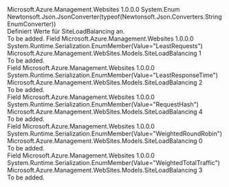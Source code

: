 <Type Name="SiteLoadBalancing" FullName="Microsoft.Azure.Management.WebSites.Models.SiteLoadBalancing">
  <TypeSignature Language="C#" Value="public enum SiteLoadBalancing" />
  <TypeSignature Language="ILAsm" Value=".class public auto ansi sealed SiteLoadBalancing extends System.Enum" />
  <TypeSignature Language="DocId" Value="T:Microsoft.Azure.Management.WebSites.Models.SiteLoadBalancing" />
  <TypeSignature Language="VB.NET" Value="Public Enum SiteLoadBalancing" />
  <TypeSignature Language="F#" Value="type SiteLoadBalancing = " />
  <AssemblyInfo>
    <AssemblyName>Microsoft.Azure.Management.Websites</AssemblyName>
    <AssemblyVersion>1.0.0.0</AssemblyVersion>
  </AssemblyInfo>
  <Base>
    <BaseTypeName>System.Enum</BaseTypeName>
  </Base>
  <Attributes>
    <Attribute>
      <AttributeName>Newtonsoft.Json.JsonConverter(typeof(Newtonsoft.Json.Converters.StringEnumConverter))</AttributeName>
    </Attribute>
  </Attributes>
  <Docs>
    <summary>
            Definiert Werte für SiteLoadBalancing an.
            </summary>
    <remarks>To be added.</remarks>
  </Docs>
  <Members>
    <Member MemberName="LeastRequests">
      <MemberSignature Language="C#" Value="LeastRequests" />
      <MemberSignature Language="ILAsm" Value=".field public static literal valuetype Microsoft.Azure.Management.WebSites.Models.SiteLoadBalancing LeastRequests = int32(1)" />
      <MemberSignature Language="DocId" Value="F:Microsoft.Azure.Management.WebSites.Models.SiteLoadBalancing.LeastRequests" />
      <MemberSignature Language="VB.NET" Value="LeastRequests" />
      <MemberSignature Language="F#" Value="LeastRequests = 1" Usage="Microsoft.Azure.Management.WebSites.Models.SiteLoadBalancing.LeastRequests" />
      <MemberType>Field</MemberType>
      <AssemblyInfo>
        <AssemblyName>Microsoft.Azure.Management.Websites</AssemblyName>
        <AssemblyVersion>1.0.0.0</AssemblyVersion>
      </AssemblyInfo>
      <Attributes>
        <Attribute>
          <AttributeName>System.Runtime.Serialization.EnumMember(Value="LeastRequests")</AttributeName>
        </Attribute>
      </Attributes>
      <ReturnValue>
        <ReturnType>Microsoft.Azure.Management.WebSites.Models.SiteLoadBalancing</ReturnType>
      </ReturnValue>
      <MemberValue>1</MemberValue>
      <Docs>
        <summary>To be added.</summary>
      </Docs>
    </Member>
    <Member MemberName="LeastResponseTime">
      <MemberSignature Language="C#" Value="LeastResponseTime" />
      <MemberSignature Language="ILAsm" Value=".field public static literal valuetype Microsoft.Azure.Management.WebSites.Models.SiteLoadBalancing LeastResponseTime = int32(2)" />
      <MemberSignature Language="DocId" Value="F:Microsoft.Azure.Management.WebSites.Models.SiteLoadBalancing.LeastResponseTime" />
      <MemberSignature Language="VB.NET" Value="LeastResponseTime" />
      <MemberSignature Language="F#" Value="LeastResponseTime = 2" Usage="Microsoft.Azure.Management.WebSites.Models.SiteLoadBalancing.LeastResponseTime" />
      <MemberType>Field</MemberType>
      <AssemblyInfo>
        <AssemblyName>Microsoft.Azure.Management.Websites</AssemblyName>
        <AssemblyVersion>1.0.0.0</AssemblyVersion>
      </AssemblyInfo>
      <Attributes>
        <Attribute>
          <AttributeName>System.Runtime.Serialization.EnumMember(Value="LeastResponseTime")</AttributeName>
        </Attribute>
      </Attributes>
      <ReturnValue>
        <ReturnType>Microsoft.Azure.Management.WebSites.Models.SiteLoadBalancing</ReturnType>
      </ReturnValue>
      <MemberValue>2</MemberValue>
      <Docs>
        <summary>To be added.</summary>
      </Docs>
    </Member>
    <Member MemberName="RequestHash">
      <MemberSignature Language="C#" Value="RequestHash" />
      <MemberSignature Language="ILAsm" Value=".field public static literal valuetype Microsoft.Azure.Management.WebSites.Models.SiteLoadBalancing RequestHash = int32(4)" />
      <MemberSignature Language="DocId" Value="F:Microsoft.Azure.Management.WebSites.Models.SiteLoadBalancing.RequestHash" />
      <MemberSignature Language="VB.NET" Value="RequestHash" />
      <MemberSignature Language="F#" Value="RequestHash = 4" Usage="Microsoft.Azure.Management.WebSites.Models.SiteLoadBalancing.RequestHash" />
      <MemberType>Field</MemberType>
      <AssemblyInfo>
        <AssemblyName>Microsoft.Azure.Management.Websites</AssemblyName>
        <AssemblyVersion>1.0.0.0</AssemblyVersion>
      </AssemblyInfo>
      <Attributes>
        <Attribute>
          <AttributeName>System.Runtime.Serialization.EnumMember(Value="RequestHash")</AttributeName>
        </Attribute>
      </Attributes>
      <ReturnValue>
        <ReturnType>Microsoft.Azure.Management.WebSites.Models.SiteLoadBalancing</ReturnType>
      </ReturnValue>
      <MemberValue>4</MemberValue>
      <Docs>
        <summary>To be added.</summary>
      </Docs>
    </Member>
    <Member MemberName="WeightedRoundRobin">
      <MemberSignature Language="C#" Value="WeightedRoundRobin" />
      <MemberSignature Language="ILAsm" Value=".field public static literal valuetype Microsoft.Azure.Management.WebSites.Models.SiteLoadBalancing WeightedRoundRobin = int32(0)" />
      <MemberSignature Language="DocId" Value="F:Microsoft.Azure.Management.WebSites.Models.SiteLoadBalancing.WeightedRoundRobin" />
      <MemberSignature Language="VB.NET" Value="WeightedRoundRobin" />
      <MemberSignature Language="F#" Value="WeightedRoundRobin = 0" Usage="Microsoft.Azure.Management.WebSites.Models.SiteLoadBalancing.WeightedRoundRobin" />
      <MemberType>Field</MemberType>
      <AssemblyInfo>
        <AssemblyName>Microsoft.Azure.Management.Websites</AssemblyName>
        <AssemblyVersion>1.0.0.0</AssemblyVersion>
      </AssemblyInfo>
      <Attributes>
        <Attribute>
          <AttributeName>System.Runtime.Serialization.EnumMember(Value="WeightedRoundRobin")</AttributeName>
        </Attribute>
      </Attributes>
      <ReturnValue>
        <ReturnType>Microsoft.Azure.Management.WebSites.Models.SiteLoadBalancing</ReturnType>
      </ReturnValue>
      <MemberValue>0</MemberValue>
      <Docs>
        <summary>To be added.</summary>
      </Docs>
    </Member>
    <Member MemberName="WeightedTotalTraffic">
      <MemberSignature Language="C#" Value="WeightedTotalTraffic" />
      <MemberSignature Language="ILAsm" Value=".field public static literal valuetype Microsoft.Azure.Management.WebSites.Models.SiteLoadBalancing WeightedTotalTraffic = int32(3)" />
      <MemberSignature Language="DocId" Value="F:Microsoft.Azure.Management.WebSites.Models.SiteLoadBalancing.WeightedTotalTraffic" />
      <MemberSignature Language="VB.NET" Value="WeightedTotalTraffic" />
      <MemberSignature Language="F#" Value="WeightedTotalTraffic = 3" Usage="Microsoft.Azure.Management.WebSites.Models.SiteLoadBalancing.WeightedTotalTraffic" />
      <MemberType>Field</MemberType>
      <AssemblyInfo>
        <AssemblyName>Microsoft.Azure.Management.Websites</AssemblyName>
        <AssemblyVersion>1.0.0.0</AssemblyVersion>
      </AssemblyInfo>
      <Attributes>
        <Attribute>
          <AttributeName>System.Runtime.Serialization.EnumMember(Value="WeightedTotalTraffic")</AttributeName>
        </Attribute>
      </Attributes>
      <ReturnValue>
        <ReturnType>Microsoft.Azure.Management.WebSites.Models.SiteLoadBalancing</ReturnType>
      </ReturnValue>
      <MemberValue>3</MemberValue>
      <Docs>
        <summary>To be added.</summary>
      </Docs>
    </Member>
  </Members>
</Type>
